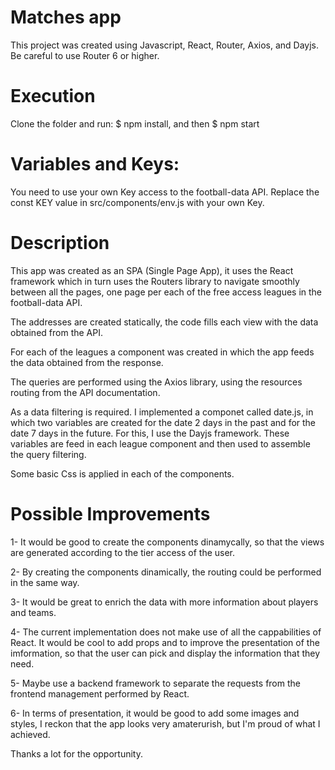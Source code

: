 # Matches app
This project was created using Javascript, React, Router, Axios, and Dayjs.
Be careful to use Router 6 or higher.

# Execution
Clone the folder and run:
$ npm install, and then 
$ npm start

# Variables and Keys:
You need to use your own Key access to the football-data API.
Replace the const KEY value in src/components/env.js with your own Key.

# Description
This app was created as an SPA (Single Page App), it uses the React framework which in turn uses the Routers library to navigate smoothly between all the pages, one page per each of the free access leagues in the football-data API.

The addresses are created statically, the code fills each view with the data obtained from the API.

For each of the leagues a component was created in which the app feeds the data obtained from the response.

The queries are performed using the Axios library, using the resources routing from the API documentation.

As a data filtering is required. I implemented a componet called date.js, in which two variables are created for the date 2 days in the past and for the date 7 days in the future. For this, I use the Dayjs framework.
These variables are feed in each league component and then used to assemble the query filtering.

Some basic Css is applied in each of the components.

# Possible Improvements
1- It would be good to create the components dinamycally, so that the views are generated according to the tier access of the user.

2- By creating the components dinamically, the routing could be performed in the same way.

3- It would be great to enrich the data with more information about players and teams.

4- The current implementation does not make use of all the cappabilities of React. It would be cool to add props and to improve the presentation of the imformation, so that the user can pick and display the information that they need.

5- Maybe use a backend framework to separate the requests from the frontend management performed by React.

6- In terms of presentation, it would be good to add some images and styles, I reckon that the app looks very amaterurish, but I'm proud of what I achieved.

Thanks a lot for the opportunity.




